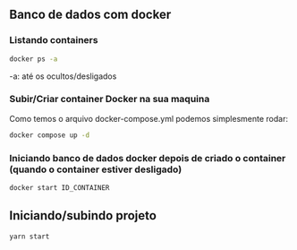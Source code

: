 ## Banco de dados com docker

### Listando containers

```bash
docker ps -a
```

-a: até os ocultos/desligados

### Subir/Criar container Docker na sua maquina

Como temos o arquivo docker-compose.yml podemos simplesmente rodar:

```bash
docker compose up -d
```

### Iniciando banco de dados docker depois de criado o container (quando o container estiver desligado)

```bash
docker start ID_CONTAINER
```

## Iniciando/subindo projeto

```bash
yarn start
```

